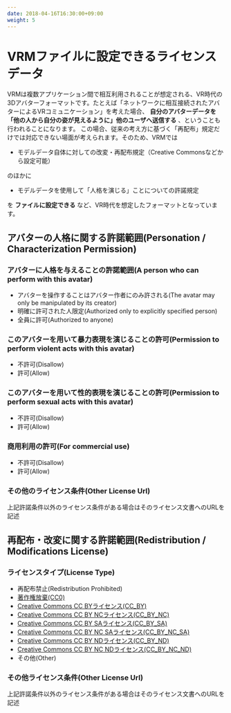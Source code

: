 ```yaml
---
date: 2018-04-16T16:30:00+09:00
weight: 5
---
```


# VRMファイルに設定できるライセンスデータ

VRMは複数アプリケーション間で相互利用されることが想定される、VR時代の3Dアバターフォーマットです。たとえば「ネットワークに相互接続されたアバターによるVRコミュニケーション」を考えた場合、 **自分のアバターデータを「他の人から自分の姿が見えるように」他のユーザへ送信する** 、ということも行われることになります。
この場合、従来の考え方に基づく「再配布」規定だけでは対応できない場面が考えられます。そのため、VRMでは

* モデルデータ自体に対しての改変・再配布規定（Creative Commonsなどから設定可能）

のほかに

* モデルデータを使用して「人格を演じる」ことについての許諾規定

を **ファイルに設定できる** など、VR時代を想定したフォーマットとなっています。

## アバターの人格に関する許諾範囲(Personation / Characterization Permission)
### アバターに人格を与えることの許諾範囲(A person who can perform with this avatar)
* アバターを操作することはアバター作者にのみ許される(The avatar may only be manipulated by its creator)
* 明確に許可された人限定(Authorized only to explicitly specified person)
* 全員に許可(Authorized to anyone)

### このアバターを用いて暴力表現を演じることの許可(Permission to perform violent acts with this avatar)
* 不許可(Disallow)
* 許可(Allow)

### このアバターを用いて性的表現を演じることの許可(Permission to perform sexual acts with this avatar)
* 不許可(Disallow)
* 許可(Allow)

### 商用利用の許可(For commercial use)
* 不許可(Disallow)
* 許可(Allow)

### その他のライセンス条件(Other License Url)
上記許諾条件以外のライセンス条件がある場合はそのライセンス文書へのURLを記述

## 再配布・改変に関する許諾範囲(Redistribution / Modifications License)
### ライセンスタイプ(License Type)
* 再配布禁止(Redistribution Prohibited)
* [著作権放棄(CC0)](https://creativecommons.org/publicdomain/zero/1.0/deed.ja)
* [Creative Commons CC BYライセンス(CC_BY)](https://creativecommons.org/licenses/by/4.0/deed.ja)
* [Creative Commons CC BY NCライセンス(CC_BY_NC)](https://creativecommons.org/licenses/by-nc/4.0/deed.ja)
* [Creative Commons CC BY SAライセンス(CC_BY_SA)](https://creativecommons.org/licenses/by-sa/4.0/deed.ja)
* [Creative Commons CC BY NC SAライセンス(CC_BY_NC_SA)](https://creativecommons.org/licenses/by-nc-sa/4.0/deed.ja)
* [Creative Commons CC BY NDライセンス(CC_BY_ND)](https://creativecommons.org/licenses/by-nd/4.0/deed.ja)
* [Creative Commons CC BY NC NDライセンス(CC_BY_NC_ND)](https://creativecommons.org/licenses/by-nc-nd/4.0/deed.ja)
* その他(Other)

### その他ライセンス条件(Other License Url)
上記許諾条件以外のライセンス条件がある場合はそのライセンス文書へのURLを記述
